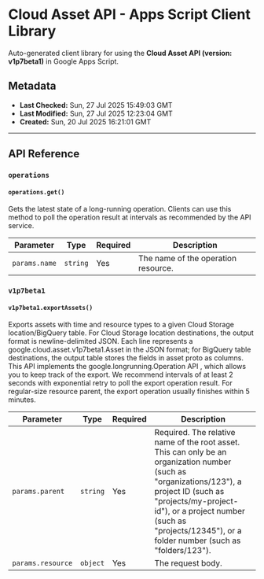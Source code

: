 # Cloud Asset API - Apps Script Client Library

Auto-generated client library for using the **Cloud Asset API (version: v1p7beta1)** in Google Apps Script.

## Metadata

- **Last Checked:** Sun, 27 Jul 2025 15:49:03 GMT
- **Last Modified:** Sun, 27 Jul 2025 12:23:04 GMT
- **Created:** Sun, 20 Jul 2025 16:21:01 GMT



---

## API Reference

### `operations`

#### `operations.get()`

Gets the latest state of a long-running operation. Clients can use this method to poll the operation result at intervals as recommended by the API service.

| Parameter | Type | Required | Description |
|---|---|---|---|
| `params.name` | `string` | Yes | The name of the operation resource. |

### `v1p7beta1`

#### `v1p7beta1.exportAssets()`

Exports assets with time and resource types to a given Cloud Storage location/BigQuery table. For Cloud Storage location destinations, the output format is newline-delimited JSON. Each line represents a google.cloud.asset.v1p7beta1.Asset in the JSON format; for BigQuery table destinations, the output table stores the fields in asset proto as columns. This API implements the google.longrunning.Operation API , which allows you to keep track of the export. We recommend intervals of at least 2 seconds with exponential retry to poll the export operation result. For regular-size resource parent, the export operation usually finishes within 5 minutes.

| Parameter | Type | Required | Description |
|---|---|---|---|
| `params.parent` | `string` | Yes | Required. The relative name of the root asset. This can only be an organization number (such as "organizations/123"), a project ID (such as "projects/my-project-id"), or a project number (such as "projects/12345"), or a folder number (such as "folders/123"). |
| `params.resource` | `object` | Yes | The request body. |